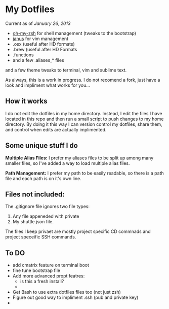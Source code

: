 # My Dotfiles

Current as of _January 26, 2013_

* [oh-my-zsh](https://github.com/robbyrussell/oh-my-zsh) for shell management (tweaks to the bootstrap)
* [janus](https://github.com/carlhuda/janus) for vim management
* .osx (useful after HD formats)
* .brew (useful after HD Formats
* .functions
* and a few .aliases_* files 

and a few theme tweaks to terminal, vim and sublime text.

As always, this is a work in progress. I do not recomend a fork, just have a look and impliment what works for you...

## How it works
I do not edit the dotfiles in my home directory. Instead, I  edit the files I have located in this repo and then run a small script to push changes to my home directory. By doing it this way I can version control my dotfiles, share them, and control when edits are actually implimented.


## Some unique stuff I do

**Multiple Alias Files:**  I prefer my aliases files to be split up among many smaller files, so I've added a way to load multiple alias files.

**Path Management:** I prefer my path to be easily readable, so there is a path file and each path is on it's own line.


## Files not included:
The .gitignore file ignores two file types:

1. Any file appeneded with private 
2. My shuttle.json file.

The files I keep privaet are mostly project specific CD commnads and project speceific SSH commands.

## To DO
* add cmatrix feature on terminal boot
* fine tune bootstrap file
* Add more advanced propt featres:
	* is this a fresh install?
	* 
* Get Bash to use extra dotfiles files too (not just zsh)
* Figure out good way to impliment .ssh (pub and private key)
* 


